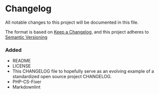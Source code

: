 # Changelog

All notable changes to this project will be documented in this file.

The format is based on [Keep a Changelog](https://keepachangelog.com/en/1.0.0/),
and this project adheres to [Semantic Versioning](https://semver.org/spec/v2.0.0.html)

### Added

- README
- LICENSE
- This CHANGELOG file to hopefully serve as an evolving example of a
  standardized open source project CHANGELOG.
- PHP-CS-Fixer
- Markdownlint